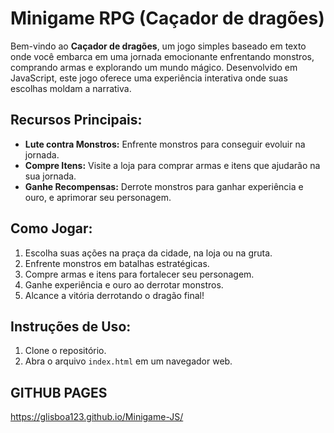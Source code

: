 # Minigame RPG (Caçador de dragões)

Bem-vindo ao **Caçador de dragões**, um jogo simples baseado em texto onde você embarca em uma jornada emocionante enfrentando monstros, comprando armas e explorando um mundo mágico. Desenvolvido em JavaScript, este jogo oferece uma experiência interativa onde suas escolhas moldam a narrativa.

## Recursos Principais:
- **Lute contra Monstros:** Enfrente monstros para conseguir evoluir na jornada.
- **Compre Itens:** Visite a loja para comprar armas e itens que ajudarão na sua jornada.
- **Ganhe Recompensas:** Derrote monstros para ganhar experiência e ouro, e aprimorar seu personagem.

## Como Jogar:
1. Escolha suas ações na praça da cidade, na loja ou na gruta.
2. Enfrente monstros em batalhas estratégicas.
3. Compre armas e itens para fortalecer seu personagem.
4. Ganhe experiência e ouro ao derrotar monstros.
5. Alcance a vitória derrotando o dragão final!

## Instruções de Uso:
1. Clone o repositório.
2. Abra o arquivo `index.html` em um navegador web.


## GITHUB PAGES
https://glisboa123.github.io/Minigame-JS/
